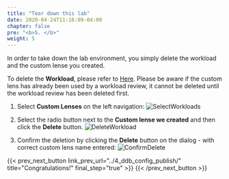 ```yaml
---
title: "Tear down this lab"
date: 2020-04-24T11:16:09-04:00
chapter: false
pre: "<b>5. </b>"
weight: 5
---
```


In order to take down the lab environment, you simply delete the workload and the custom lense you created.

To delete the **Workload**, please refer to [Here](../../../100_labs/100_walkthrough_of_the_well-architected_tool/6_tear_down/). Please be aware if the custom lens has already been used by a workload review, it cannot be deleted until the workload review has been deleted first. 

1. Select **Custom Lenses** on the left navigation:
![SelectWorkloads](/watool/100_Walkthrough_of_the_Well-Architected_Tool/Images/AWSWAT24.png)

2. Select the radio button next to the **Custom lense we created** and then click the **Delete** button.
![DeleteWorkload](/watool/100_Walkthrough_of_the_Well-Architected_Tool/Images/AWSWAT25.png)

3. Confirm the deletion by clicking the **Delete** button on the dialog - with correct custom lens name entered:
![ConfirmDelete](/watool/100_Walkthrough_of_the_Well-Architected_Tool/Images/AWSWAT26.png)


{{< prev_next_button link_prev_url="../4_ddb_config_publish/"  title="Congratulations!" final_step="true" >}}
{{< /prev_next_button >}}
